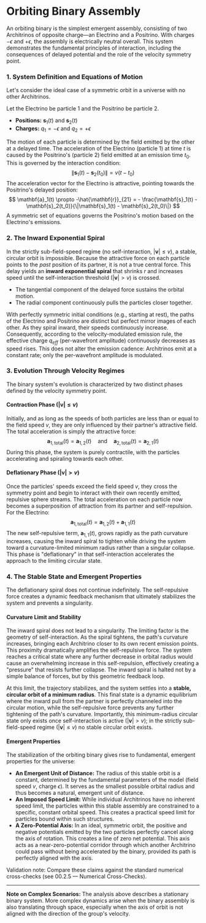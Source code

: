 # Orbiting Binary Assembly

An orbiting binary is the simplest emergent assembly, consisting of two Architrinos of opposite charge—an Electrino and a Positrino. With charges $-\epsilon$ and $+\epsilon$, the assembly is electrically neutral overall. This system demonstrates the fundamental principles of interaction, including the consequences of delayed potential and the role of the velocity symmetry point. 

### 1. System Definition and Equations of Motion

Let's consider the ideal case of a symmetric orbit in a universe with no other Architrinos.

Let the Electrino be particle 1 and the Positrino be particle 2.
-   **Positions:** $\mathbf{s}_1(t)$ and $\mathbf{s}_2(t)$
-   **Charges:** $q_1 = -\epsilon$ and $q_2 = +\epsilon$

The motion of each particle is determined by the field emitted by the other at a delayed time. The acceleration of the Electrino (particle 1) at time $t$ is caused by the Positrino's (particle 2) field emitted at an emission time $t_0$. This is governed by the interaction condition:
$$
\|\mathbf{s}_1(t) - \mathbf{s}_2(t_0)\| = v(t - t_0)
$$
The acceleration vector for the Electrino is attractive, pointing towards the Positrino's delayed position:
$$
\mathbf{a}_1(t) \propto -\hat{\mathbf{r}}_{21} = - \frac{\mathbf{s}_1(t) - \mathbf{s}_2(t_0)}{\|\mathbf{s}_1(t) - \mathbf{s}_2(t_0)\|}
$$
A symmetric set of equations governs the Positrino's motion based on the Electrino's emissions.

### 2. The Inward Exponential Spiral

In the strictly sub-field-speed regime (no self-interaction, $|\mathbf{v}|\le v$), a stable, circular orbit is impossible. Because the attractive force on each particle points to the *past* position of its partner, it is not a true central force. This delay yields an **inward exponential spiral** that shrinks $r$ and increases speed until the self-interaction threshold ($|\mathbf{v}|>v$) is crossed.

-   The tangential component of the delayed force sustains the orbital motion.
-   The radial component continuously pulls the particles closer together.

With perfectly symmetric initial conditions (e.g., starting at rest), the paths of the Electrino and Positrino are distinct but perfect mirror images of each other. As they spiral inward, their speeds continuously increase. Consequently, according to the velocity-modulated emission rule, the effective charge $q_{eff}$ (per-wavefront amplitude) continuously decreases as speed rises. This does not alter the emission cadence: Architrinos emit at a constant rate; only the per-wavefront amplitude is modulated.

### 3. Evolution Through Velocity Regimes

The binary system's evolution is characterized by two distinct phases defined by the velocity symmetry point.

#### **Contraction Phase ($|\mathbf{v}| \le v$)**
Initially, and as long as the speeds of both particles are less than or equal to the field speed $v$, they are only influenced by their partner's attractive field. The total acceleration is simply the attractive force:
$$
\mathbf{a}_{1, \text{total}}(t) = \mathbf{a}_{1,2}(t) \quad \text{and} \quad \mathbf{a}_{2, \text{total}}(t) = \mathbf{a}_{2,1}(t)
$$
During this phase, the system is purely contractile, with the particles accelerating and spiraling towards each other.

#### **Deflationary Phase ($|\mathbf{v}| > v$)**
Once the particles' speeds exceed the field speed $v$, they cross the symmetry point and begin to interact with their own recently emitted, repulsive sphere streams. The total acceleration on each particle now becomes a superposition of attraction from its partner and self-repulsion. For the Electrino:
$$
\mathbf{a}_{1, \text{total}}(t) = \mathbf{a}_{1,2}(t) + \mathbf{a}_{1,1}(t)
$$
The new self-repulsive term, $\mathbf{a}_{1,1}(t)$, grows rapidly as the path curvature increases, causing the inward spiral to tighten while driving the system toward a curvature-limited minimum radius rather than a singular collapse. This phase is "deflationary" in that self-interaction accelerates the approach to the limiting circular state.

### 4. The Stable State and Emergent Properties

The deflationary spiral does not continue indefinitely. The self-repulsive force creates a dynamic feedback mechanism that ultimately stabilizes the system and prevents a singularity.

#### **Curvature Limit and Stability**
The inward spiral does not lead to a singularity. The limiting factor is the geometry of self-interaction. As the spiral tightens, the path's curvature increases, bringing each Architrino closer to its own recent emission points. This proximity dramatically amplifies the self-repulsive force. The system reaches a critical state where any further decrease in orbital radius would cause an overwhelming increase in this self-repulsion, effectively creating a "pressure" that resists further collapse. The inward spiral is halted not by a simple balance of forces, but by this geometric feedback loop.

At this limit, the trajectory stabilizes, and the system settles into a **stable, circular orbit of a minimum radius**. This final state is a dynamic equilibrium where the inward pull from the partner is perfectly channeled into the circular motion, while the self-repulsive force prevents any further tightening of the path's curvature. Importantly, this minimum-radius circular state only exists once self-interaction is active ($|\mathbf{v}|>v$); in the strictly sub-field-speed regime ($|\mathbf{v}|\le v$) no stable circular orbit exists.

#### **Emergent Properties**
The stabilization of the orbiting binary gives rise to fundamental, emergent properties for the universe:
-   **An Emergent Unit of Distance:** The radius of this stable orbit is a constant, determined by the fundamental parameters of the model (field speed $v$, charge $\epsilon$). It serves as the smallest possible orbital radius and thus becomes a natural, emergent unit of distance.
-   **An Imposed Speed Limit:** While individual Architrinos have no inherent speed limit, the particles within this stable assembly are constrained to a specific, constant orbital speed. This creates a practical speed limit for particles bound within such structures.
-   **A Zero-Potential Axis:** In an ideal, symmetric orbit, the positive and negative potentials emitted by the two particles perfectly cancel along the axis of rotation. This creates a line of zero net potential. This axis acts as a near-zero-potential corridor through which another Architrino could pass without being accelerated by the binary, provided its path is perfectly aligned with the axis.

Validation note: Compare these claims against the standard numerical cross-checks (see 00.2.5 — Numerical Cross-Checks).

---

**Note on Complex Scenarios:** The analysis above describes a stationary binary system. More complex dynamics arise when the binary assembly is also translating through space, especially when the axis of orbit is not aligned with the direction of the group's velocity.
